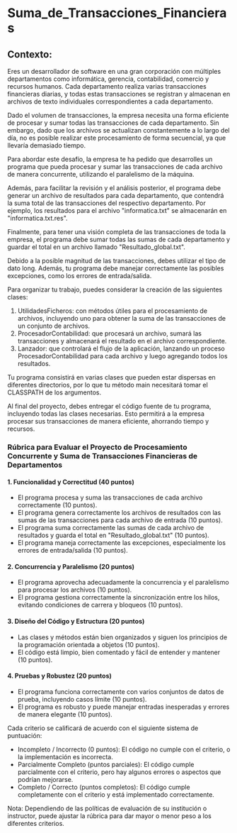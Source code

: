 # Suma_de_Transacciones_Financieras


## Contexto: 
Eres un desarrollador de software en una gran corporación con múltiples departamentos como informática, gerencia, contabilidad, comercio y recursos humanos. Cada departamento realiza varias transacciones financieras diarias, y todas estas transacciones se registran y almacenan en archivos de texto individuales correspondientes a cada departamento.

Dado el volumen de transacciones, la empresa necesita una forma eficiente de procesar y sumar todas las transacciones de cada departamento. Sin embargo, dado que los archivos se actualizan constantemente a lo largo del día, no es posible realizar este procesamiento de forma secuencial, ya que llevaría demasiado tiempo.

Para abordar este desafío, la empresa te ha pedido que desarrolles un programa que pueda procesar y sumar las transacciones de cada archivo de manera concurrente, utilizando el paralelismo de la máquina.

Además, para facilitar la revisión y el análisis posterior, el programa debe generar un archivo de resultados para cada departamento, que contendrá la suma total de las transacciones del respectivo departamento. Por ejemplo, los resultados para el archivo "informatica.txt" se almacenarán en "informatica.txt.res".

Finalmente, para tener una visión completa de las transacciones de toda la empresa, el programa debe sumar todas las sumas de cada departamento y guardar el total en un archivo llamado "Resultado_global.txt".

Debido a la posible magnitud de las transacciones, debes utilizar el tipo de dato long. Además, tu programa debe manejar correctamente las posibles excepciones, como los errores de entrada/salida.

Para organizar tu trabajo, puedes considerar la creación de las siguientes clases:

1. UtilidadesFicheros: con métodos útiles para el procesamiento de archivos, incluyendo uno para obtener la suma de las transacciones de un conjunto de archivos.
2. ProcesadorContabilidad: que procesará un archivo, sumará las transacciones y almacenará el resultado en el archivo correspondiente.
3. Lanzador: que controlará el flujo de la aplicación, lanzando un proceso ProcesadorContabilidad para cada archivo y luego agregando todos los resultados.

Tu programa consistirá en varias clases que pueden estar dispersas en diferentes directorios, por lo que tu método main necesitará tomar el CLASSPATH de los argumentos.

Al final del proyecto, debes entregar el código fuente de tu programa, incluyendo todas las clases necesarias. Esto permitirá a la empresa procesar sus transacciones de manera eficiente, ahorrando tiempo y recursos.

### Rúbrica para Evaluar el Proyecto de Procesamiento Concurrente y Suma de Transacciones Financieras de Departamentos

#### 1. Funcionalidad y Correctitud (40 puntos)

- El programa procesa y suma las transacciones de cada archivo correctamente (10 puntos).
- El programa genera correctamente los archivos de resultados con las sumas de las transacciones para cada archivo de entrada (10 puntos).
- El programa suma correctamente las sumas de cada archivo de resultados y guarda el total en "Resultado_global.txt" (10 puntos).
- El programa maneja correctamente las excepciones, especialmente los errores de entrada/salida (10 puntos).

#### 2. Concurrencia y Paralelismo (20 puntos)

- El programa aprovecha adecuadamente la concurrencia y el paralelismo para procesar los archivos (10 puntos).
- El programa gestiona correctamente la sincronización entre los hilos, evitando condiciones de carrera y bloqueos (10 puntos).

#### 3. Diseño del Código y Estructura (20 puntos)

- Las clases y métodos están bien organizados y siguen los principios de la programación orientada a objetos (10 puntos).
- El código está limpio, bien comentado y fácil de entender y mantener (10 puntos).

#### 4. Pruebas y Robustez (20 puntos)

- El programa funciona correctamente con varios conjuntos de datos de prueba, incluyendo casos límite (10 puntos).
- El programa es robusto y puede manejar entradas inesperadas y errores de manera elegante (10 puntos).

Cada criterio se calificará de acuerdo con el siguiente sistema de puntuación:

- Incompleto / Incorrecto (0 puntos): El código no cumple con el criterio, o la implementación es incorrecta.
- Parcialmente Completo (puntos parciales): El código cumple parcialmente con el criterio, pero hay algunos errores o aspectos que podrían mejorarse.
- Completo / Correcto (puntos completos): El código cumple completamente con el criterio y está implementado correctamente.

Nota: Dependiendo de las políticas de evaluación de su institución o instructor, puede ajustar la rúbrica para dar mayor o menor peso a los diferentes criterios.

